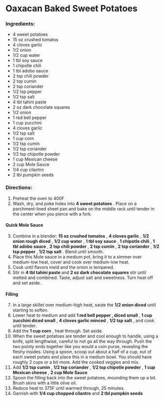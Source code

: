# Oaxacan Baked Sweet Potatoes 

### Ingredients: 
* 4 sweet potatoes
* 15 oz crushed tomatos
* 4 cloves garlic
* 1/2 onion
* 1/2 cup water
* 1 tbl soy sauce
* 1 chipotle chili
* 1 tbl adobo sauce
* 2 tsp chili powder
* 2 tsp cumin
* 2 tsp coriander
* 1/2 tsp pepper
* 1/2 tsp salt
* 4 tbl tahini paste
* 2 oz dark chocolate squares
* 1/2 onion
* 1 red bell pepper
* 1 cup zucchini
* 4 cloves garlic
* 1/2 tsp salt
* 1 cup corn
* 1/2 tsp cumin
* 1/2 tsp coriander
* 1/2 tsp chipotle powder
* 1 cup Mexican cheese
* 2 cup Mole Sauce
* 1/4 cup cilantro
* 2 tbl pumpkin seeds

### Directions: 
1. Preheat the oven to 400F 
2. Wash, dry, and poke holes into **4 sweet potatoes** . Place on a parchment-lined sheet pan and bake on the middle rack until tender in the center when you pierce with a fork. 

#### Quick Mole Sauce
3. Combine in a blender: **15 oz crushed tomatos** , **4 cloves garlic** , **1/2 onion rough diced** , **1/2 cup water** , **1 tbl soy sauce** , **1 chipotle chili** , **1 tbl adobo sauce** , **2 tsp chili powder** , **2 tsp cumin** , **2 tsp coriander** , **1/2 tsp pepper** , **1/2 tsp salt** . Blend until smooth. 
4. Place this Mole sauce in a medium pot, bring it to a simmer over medium-low heat, cover and cook over medium-low heat. 
5. Cook until flavors meld and the onion is tempered. 
6. Stir in **4 tbl tahini paste** and **2 oz dark chocolate squares** stir until melted and combined. Taste, adjust salt and sweetness. Turn heat off and set aside. 



#### Filling
7. In a large skillet over medium-high heat, saute the **1/2 onion diced** until starting to soften. 
8. Lower heat to medium and add **1 red bell pepper , diced small** , **1 cup zucchini diced small** , **4 cloves garlic minced** , **1/2 tsp salt** , and cook until tender. 
9. Add the **1 cup corn** , heat through. Set aside. 
10. When the sweet potatoes are tender and cool enough to handle, using a knife, split lengthwise, careful to not go all the way through. Push the two pointy ends together like you would a coin purse, revealing the fleshy insides. Using a spoon, scoop out about a half of a cup, out of each sweet potato and place this in a medium bowl. You should have roughly 2 cups or a bit more. Add the cooked veggies and mix. 
11. Add **1/2 tsp cumin** , **1/2 tsp coriander** , **1/2 tsp chipotle powder** , **1 cup Mexican cheese** , **2 cup Mole Sauce** 
12. Spoon the filling back into the sweet potatoes, mounding them up a bit. Brush skins with a little olive oil. 
13. Reduce heat to 375F until warmed through, 25 minutes. 
14. Garnish with **1/4 cup chopped cilantro** and **2 tbl pumpkin seeds** 


